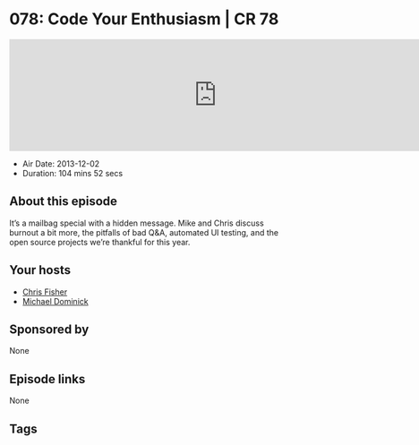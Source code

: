 # 078: Code Your Enthusiasm | CR 78

<iframe src="https://player.fireside.fm/v2/MLf2ZzhC+1DvIf4dc?theme=dark" width="740" height="200" frameborder="0" scrolling="no"></iframe>

* Air Date: 2013-12-02
* Duration: 104 mins 52 secs

## About this episode

It’s a mailbag special with a hidden message. Mike and Chris discuss burnout a bit more, the pitfalls of bad Q&A, automated UI testing, and the open source projects we’re thankful for this year.

## Your hosts
* [Chris Fisher](https://coder.show/hosts/chrislas)
* [Michael Dominick](https://coder.show/hosts/michael)

## Sponsored by

None



## Episode links

None



## Tags

